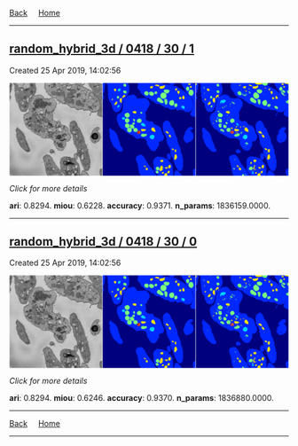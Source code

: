 
[Back](..)&nbsp;&nbsp;&nbsp;&nbsp;&nbsp;[Home](https://leapmanlab.github.io/snapshots)

---

<div class="summary"><a href="1"><h2>random_hybrid_3d / 0418 / 30 / 1</h2></a><p>Created 25 Apr 2019, 14:02:56
</p><a href="1"><img src="1/media/summary.png" align="center"></a><p>
<i>Click for more details</i>
</p></div>

**ari**: 0.8294. **miou**: 0.6228. **accuracy**: 0.9371. **n_params**: 1836159.0000. 

---

<div class="summary"><a href="0"><h2>random_hybrid_3d / 0418 / 30 / 0</h2></a><p>Created 25 Apr 2019, 14:02:56
</p><a href="0"><img src="0/media/summary.png" align="center"></a><p>
<i>Click for more details</i>
</p></div>

**ari**: 0.8294. **miou**: 0.6246. **accuracy**: 0.9370. **n_params**: 1836880.0000. 

---

[Back](..)&nbsp;&nbsp;&nbsp;&nbsp;&nbsp;[Home](https://leapmanlab.github.io/snapshots)

---